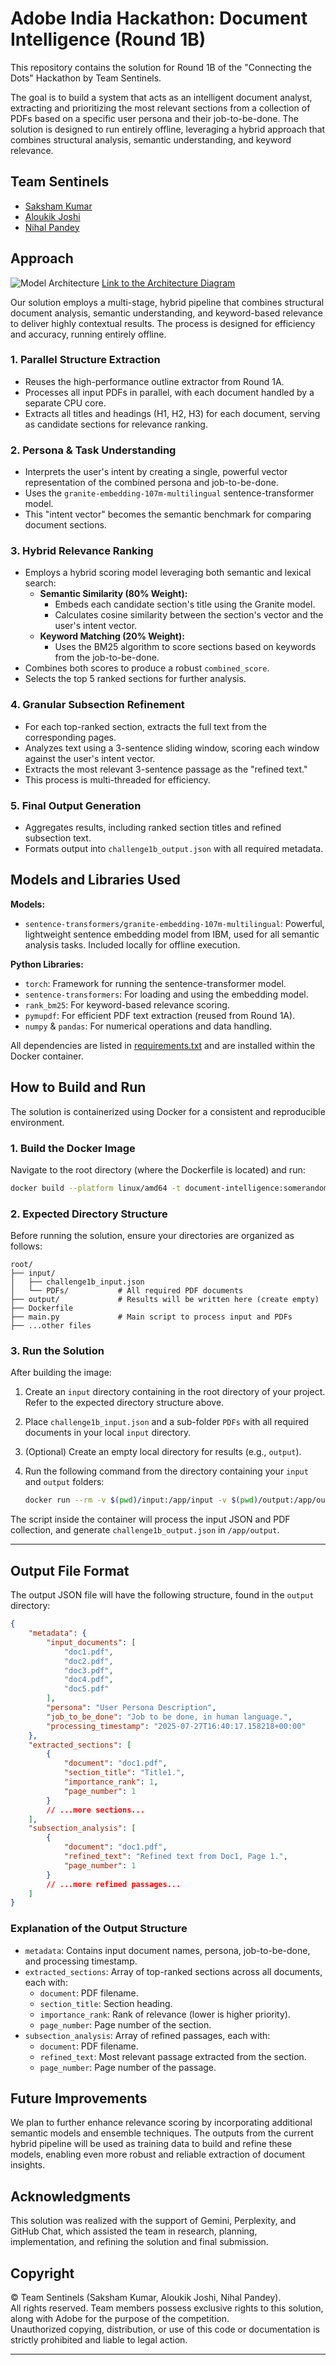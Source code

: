 # Adobe India Hackathon: Document Intelligence (Round 1B)

This repository contains the solution for Round 1B of the "Connecting the Dots" Hackathon by Team Sentinels.

The goal is to build a system that acts as an intelligent document analyst, extracting and prioritizing the most relevant sections from a collection of PDFs based on a specific user persona and their job-to-be-done. The solution is designed to run entirely offline, leveraging a hybrid approach that combines structural analysis, semantic understanding, and keyword relevance.

## Team Sentinels

- [Saksham Kumar](https://github.com/sakshamkumar04)
- [Aloukik Joshi](https://github.com/aloukikjoshi)
- [Nihal Pandey](https://github.com/nihalpandey)

## Approach

![Model Architecture](model.png)
[Link to the Architecture Diagram](https://app.eraser.io/workspace/4nIIsocaIKHcuZmpvEZX?origin=share)

Our solution employs a multi-stage, hybrid pipeline that combines structural document analysis, semantic understanding, and keyword-based relevance to deliver highly contextual results. The process is designed for efficiency and accuracy, running entirely offline.

### 1. Parallel Structure Extraction

- Reuses the high-performance outline extractor from Round 1A.
- Processes all input PDFs in parallel, with each document handled by a separate CPU core.
- Extracts all titles and headings (H1, H2, H3) for each document, serving as candidate sections for relevance ranking.

### 2. Persona & Task Understanding

- Interprets the user's intent by creating a single, powerful vector representation of the combined persona and job-to-be-done.
- Uses the `granite-embedding-107m-multilingual` sentence-transformer model.
- This "intent vector" becomes the semantic benchmark for comparing document sections.

### 3. Hybrid Relevance Ranking

- Employs a hybrid scoring model leveraging both semantic and lexical search:
  - **Semantic Similarity (80% Weight):**
    - Embeds each candidate section's title using the Granite model.
    - Calculates cosine similarity between the section's vector and the user's intent vector.
  - **Keyword Matching (20% Weight):**
    - Uses the BM25 algorithm to score sections based on keywords from the job-to-be-done.
- Combines both scores to produce a robust `combined_score`.
- Selects the top 5 ranked sections for further analysis.

### 4. Granular Subsection Refinement

- For each top-ranked section, extracts the full text from the corresponding pages.
- Analyzes text using a 3-sentence sliding window, scoring each window against the user's intent vector.
- Extracts the most relevant 3-sentence passage as the "refined text."
- This process is multi-threaded for efficiency.

### 5. Final Output Generation

- Aggregates results, including ranked section titles and refined subsection text.
- Formats output into `challenge1b_output.json` with all required metadata.

## Models and Libraries Used

**Models:**

- `sentence-transformers/granite-embedding-107m-multilingual`: Powerful, lightweight sentence embedding model from IBM, used for all semantic analysis tasks. Included locally for offline execution.

**Python Libraries:**

- `torch`: Framework for running the sentence-transformer model.
- `sentence-transformers`: For loading and using the embedding model.
- `rank_bm25`: For keyword-based relevance scoring.
- `pymupdf`: For efficient PDF text extraction (reused from Round 1A).
- `numpy` & `pandas`: For numerical operations and data handling.

All dependencies are listed in [requirements.txt](requirements.txt) and are installed within the Docker container.

## How to Build and Run

The solution is containerized using Docker for a consistent and reproducible environment.

### 1. Build the Docker Image

Navigate to the root directory (where the Dockerfile is located) and run:

```sh
docker build --platform linux/amd64 -t document-intelligence:somerandomidentifier .
```

### 2. Expected Directory Structure

Before running the solution, ensure your directories are organized as follows:

```
root/
├── input/
│   ├── challenge1b_input.json
│   └── PDFs/           # All required PDF documents
├── output/             # Results will be written here (create empty)
├── Dockerfile
├── main.py             # Main script to process input and PDFs
├── ...other files
```

### 3. Run the Solution

After building the image:

1. Create an `input` directory containing in the root directory of your project. Refer to the expected directory structure above.
1. Place `challenge1b_input.json` and a sub-folder `PDFs` with all required documents in your local `input` directory.
1. (Optional) Create an empty local directory for results (e.g., `output`).
1. Run the following command from the directory containing your `input` and `output` folders:

   ```sh
   docker run --rm -v $(pwd)/input:/app/input -v $(pwd)/output:/app/output --network none document-intelligence:somerandomidentifier
   ```

The script inside the container will process the input JSON and PDF collection, and generate `challenge1b_output.json` in `/app/output`.

---

## Output File Format

The output JSON file will have the following structure, found in the `output` directory:

```json
{
	"metadata": {
		"input_documents": [
			"doc1.pdf",
			"doc2.pdf",
			"doc3.pdf",
			"doc4.pdf",
			"doc5.pdf"
		],
		"persona": "User Persona Description",
		"job_to_be_done": "Job to be done, in human language.",
		"processing_timestamp": "2025-07-27T16:40:17.158218+00:00"
	},
	"extracted_sections": [
		{
			"document": "doc1.pdf",
			"section_title": "Title1.",
			"importance_rank": 1,
			"page_number": 1
		}
		// ...more sections...
	],
	"subsection_analysis": [
		{
			"document": "doc1.pdf",
			"refined_text": "Refined text from Doc1, Page 1.",
			"page_number": 1
		}
		// ...more refined passages...
	]
}
```

### Explanation of the Output Structure

- `metadata`: Contains input document names, persona, job-to-be-done, and processing timestamp.
- `extracted_sections`: Array of top-ranked sections across all documents, each with:
  - `document`: PDF filename.
  - `section_title`: Section heading.
  - `importance_rank`: Rank of relevance (lower is higher priority).
  - `page_number`: Page number of the section.
- `subsection_analysis`: Array of refined passages, each with:
  - `document`: PDF filename.
  - `refined_text`: Most relevant passage extracted from the section.
  - `page_number`: Page number of the passage.

## Future Improvements

We plan to further enhance relevance scoring by incorporating additional semantic models and ensemble techniques. The outputs from the current hybrid pipeline will be used as training data to build and refine these models, enabling even more robust and reliable extraction of document insights.

## Acknowledgments

This solution was realized with the support of Gemini, Perplexity, and GitHub Chat, which assisted the team in research, planning, implementation, and refining the solution and final submission.

## Copyright

© Team Sentinels (Saksham Kumar, Aloukik Joshi, Nihal Pandey).  
All rights reserved. Team members possess exclusive rights to this solution, along with Adobe for the purpose of the competition.  
Unauthorized copying, distribution, or use of this code or documentation is strictly prohibited and liable to legal action.

---
